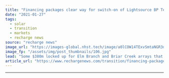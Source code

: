```yaml
---
title: "Financing packages clear way for switch-on of Lightsource BP Texan solar pair in Q4"
date: "2021-01-27"
tags: 
  - solar
  - transition
  - markets
  - recharge news
source: "recharge news"
image_url: "https://images-global.nhst.tech/image/a0lCOW14TExvSmtaNGR3dUxnQTZuUWJBUEdCdmh4b1l5dlU4cDZKYmRxYz0=/nhst/binary/4b57e1c7bc951bc810245e0e0b66f418"
image_fp: "/assets/img/post_thumbnails/106.jpg"
lead: "Some $380m locked up for Elm Branch and Briar Creek arrays that will add over 300MW of new PV capacity in Lone Star state"
article_url: "https://www.rechargenews.com/transition/financing-packages-clear-way-for-switch-on-of-lightsource-bp-texan-solar-pair-in-q4/2-1-952430"
---
```


---
